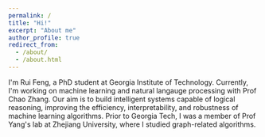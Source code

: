 ```yaml
---
permalink: /
title: "Hi!"
excerpt: "About me"
author_profile: true
redirect_from: 
  - /about/
  - /about.html
---
```


I'm Rui Feng, a PhD student at Georgia Institute of Technology. 
Currently, I'm working on machine learning and natural langauge processing with Prof Chao Zhang.
Our aim is to build intelligent systems capable of logical reasoning, improving the efficiency, 
interpretability, and robustness of machine learning algorithms. Prior to Georgia Tech, I was a 
member of Prof Yang's lab at Zhejiang University, where I studied graph-related algorithms. 

